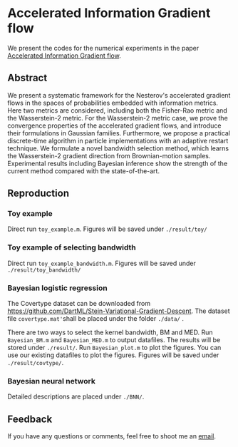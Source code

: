# Accelerated Information Gradient flow

We present the codes for the numerical experiments in the paper [Accelerated Information Gradient flow](https://arxiv.org/pdf/1909.02102).



##  Abstract

We present a systematic framework for the Nesterov's accelerated gradient flows in the spaces of probabilities embedded with information metrics. Here two metrics are considered, including both the Fisher-Rao metric and the Wasserstein-$2$ metric. For the Wasserstein-$2$ metric case, we prove the convergence properties of the accelerated gradient flows, and introduce their formulations in Gaussian families. Furthermore, we propose a practical discrete-time algorithm in particle implementations with an adaptive restart technique.  We formulate a novel bandwidth selection method, which learns the Wasserstein-$2$ gradient direction from Brownian-motion samples. Experimental results including Bayesian inference show the strength of the current method compared with the state-of-the-art.



## Reproduction

### Toy example

Direct run `toy_example.m`. Figures will be saved under `./result/toy/`

### Toy example of selecting bandwidth

Direct run `toy_example_bandwidth.m`. Figures will be saved under `./result/toy_bandwidth/`

### Bayesian logistic regression

The Covertype dataset can be downloaded from https://github.com/DartML/Stein-Variational-Gradient-Descent. The dataset file `covertype.mat'`shall be placed under the folder `./data/` . 

There are two ways to select the kernel bandwidth, BM and MED. Run `Bayesian_BM.m` and `Bayesian_MED.m` to output datafiles. The results will be stored under `./result/`.  Run `Bayesian_plot.m` to plot the figures. You can use our existing datafiles to plot the figures. Figures will be saved under `./result/covtype/`.

### Bayesian neural network

 Detailed descriptions are placed under `./BNN/`. 



## Feedback

If you have any questions or comments, feel free to shoot me an [email](zackwang24@pku.edu.cn). 